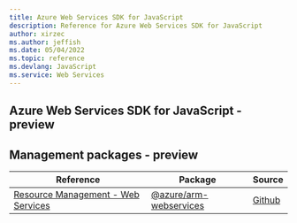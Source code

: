 ```yaml
---
title: Azure Web Services SDK for JavaScript
description: Reference for Azure Web Services SDK for JavaScript
author: xirzec
ms.author: jeffish
ms.date: 05/04/2022
ms.topic: reference
ms.devlang: JavaScript
ms.service: Web Services
---
```

## Azure Web Services SDK for JavaScript - preview
## Management packages - preview
| Reference | Package | Source |
|---|---|---|
|[Resource Management - Web Services](javascript/api/overview/azure/arm-webservices-readme)|[@azure/arm-webservices](https://www.npmjs.com/package/@azure/arm-webservices)|[Github](https://github.com/Azure/azure-sdk-for-js/blob/main/sdk/machinelearning/arm-webservices)|

